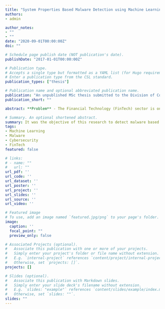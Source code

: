 ```yaml
---
title: "System Properties Based Malware Detection using Machine Learning"
authors:
- admin

author_notes:
- ""
- ""
date: "2020-09-01T00:00:00Z"
doi: ""

# Schedule page publish date (NOT publication's date).
publishDate: "2017-01-01T00:00:00Z"

# Publication type.
# Accepts a single type but formatted as a YAML list (for Hugo requirements).
# Enter a publication type from the CSL standard.
publication_types: ["thesis"]

# Publication name and optional abbreviated publication name.
publication: "An unpublished MSc thesis submitted to the Division of Computing Science and Mathematics, University of Stirling, United Kingdom, for the degree of Master of Science in Financial Technology (FinTech)"
publication_short: ""

abstract: **Problem** - The Financial Technology (FinTech) sector is one of the most targeted sectors for malicious software (malware) attacks. The COVID-19 pandemic has further exacerbated this issue as the United Nations noted an increase in cybercrime by 600%. Traditional malware detection methods have become obsolete due to the rapid development of polymorphic and metamorphic malware that automatically change its shape and produce several signatures for the same malware. **Objectives** - Against this background, it was the objective of this research to detect malware based on system properties using machine learning algorithms namely Extreme Gradient Boosting (XGBoost), Multi-layer Perceptron (MLP), Decision Tree and Logistic Regression, ascertain the best classifier, tune the model hyperparameters and determine the most important features in detecting malware based on system properties. **Methodology** - The methodology utilized was a modified version of the CRoss-Industry Standard Process for Data Mining (CRISP-DM). The data used was real-world malware data curated by Microsoft and hosted on Kaggle. The data was summarized, explored and analysed using univariate, bivariate and multivariate analysis. Furthermore, the data was cleaned by removing features that had a sufficiently high number of missing values and imbalance classes. Missing values below the threshold were replaced and 9 new features were created. 10% of the entire data was randomly selected, encoded using label and frequency encoding and modelled. A train test split of 70:30 was used alongside Grid-search with 5-fold cross-validation to search for the optimal hyperparameters. **Achievements** - The results showed that machine learning algorithms were effective in detecting malware based on system properties. Results after hyperparameter tuning showed that XGBoost performed better based on AUC-ROC value, followed by MLP, decision tree and logistic regression being the least. In addition, the most improved model after tuning based on AUC-ROC difference was the decision tree, next to XGBoost, logistic regression and MLP. Furthermore, the most important features were “SmartScreen" using gain, “AvProductsInstalled" using over, and “AvSigVersion" using cover.

# Summary. An optional shortened abstract.
summary: It was the objective of this research to detect malware based on system properties using machine learning algorithms.
tags:
- Machine Learning
- Malware
- Cybersecurity
- FinTech
featured: false

# links:
# - name: ""
#   url: ""
url_pdf: ''
url_code: ''
url_dataset: ''
url_poster: ''
url_project: ''
url_slides: ''
url_source: ''
url_video: ''

# Featured image
# To use, add an image named `featured.jpg/png` to your page's folder. 
image:
  caption: ''
  focal_point: ""
  preview_only: false

# Associated Projects (optional).
#   Associate this publication with one or more of your projects.
#   Simply enter your project's folder or file name without extension.
#   E.g. `internal-project` references `content/project/internal-project/index.md`.
#   Otherwise, set `projects: []`.
projects: []

# Slides (optional).
#   Associate this publication with Markdown slides.
#   Simply enter your slide deck's filename without extension.
#   E.g. `slides: "example"` references `content/slides/example/index.md`.
#   Otherwise, set `slides: ""`.
slides: ""
---
```

